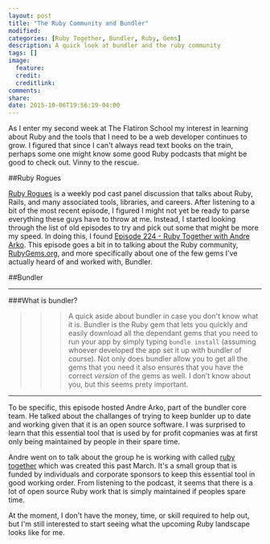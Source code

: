 ```yaml
---
layout: post
title: "The Ruby Community and Bundler"
modified:
categories: [Ruby Together, Bundler, Ruby, Gems]
description: A quick look at bundler and the ruby community
tags: []
image:
  feature:
  credit:
  creditlink:
comments:
share:
date: 2015-10-06T19:56:19-04:00
---
```

As I enter my second week at The Flatiron School my interest in learning about Ruby and the tools that I need to be a web developer continues to grow. I figured that since I can't always read text books on the train, perhaps some one might know some good Ruby podcasts that might be good to check out. Vinny to the rescue.

##Ruby Rogues

[Ruby Rogues](https://devchat.tv/ruby-rogues/) is a weekly pod cast panel discussion that talks about Ruby, Rails, and many associated tools, libraries, and careers. After listening to a bit of the most recent episode, I figured I might not yet be ready to parse everything these guys have to throw at me. Instead, I started looking through the list of old episodes to try and pick out some that might be more my speed. In doing this, I found [Episode 224 - Ruby Together with Andre Arko](https://devchat.tv/ruby-rogues/224-rr-ruby-together-with-andr-arko). This episode goes a bit in to talking about the Ruby community, [RubyGems.org](https://rubygems.org/), and more specifically about one of the few gems I've actually heard of and worked with, Bundler. 

##Bundler

--------------

###What is bundler?
>>>A quick aside about bundler in case you don't know what it is. Bundler is the Ruby gem that lets you quickly and easily download all the dependant gems that you need to run your app by simply typing ```bundle install``` (assuming whoever developed the app set it up with bundler of course). Not only does bundler allow you to get all the gems that you need it also ensures that you have the correct *version* of the gems as well. I don't know about you, but this seems prety important. 

---------------

To be specific, this episode hosted Andre Arko, part of the bundler core team. He talked about the challanges of trying to keep bunlder up to date and working given that it is an open source software. I was surprised to learn that this essential tool that is used by for profit copmanies was at first only being maintained by people in their spare time. 

Andre went on to talk about the group he is working with called [ruby together](https://rubytogether.org/) which was created this past March. It's a small group that is funded by individuals and corporate sponsors to keep this essential tool in good working order. From listening to the podcast, it seems that there is a lot of open source Ruby work that is simply maintained if peoples spare time. 

At the moment, I don't have the money, time, or skill required to help out, but I'm still interested to start seeing what the upcoming Ruby landscape looks like for me. 




